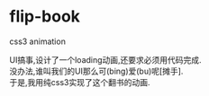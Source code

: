 # flip-book
css3 animation
  
  UI搞事,设计了一个loading动画,还要求必须用代码完成.  
  没办法,谁叫我们的UI那么可(bing)爱(bu)呢[摊手].  
  于是,我用纯css3实现了这个翻书的动画.  
  
